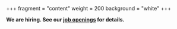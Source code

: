 +++
fragment = "content"
weight = 200
background = "white"
+++

**We are hiring. See our [job openings](/jobs.html) for details.**
